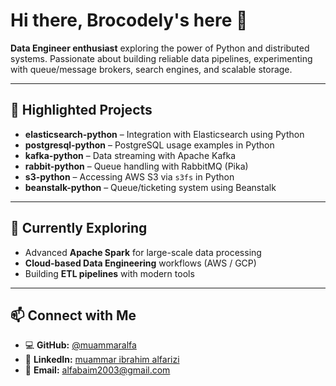 # Hi there, Brocodely's here 👋

**Data Engineer enthusiast** exploring the power of Python and distributed systems. Passionate about building reliable data pipelines, experimenting with queue/message brokers, search engines, and scalable storage.

---

## 📂 Highlighted Projects

- **elasticsearch-python** – Integration with Elasticsearch using Python  
- **postgresql-python** – PostgreSQL usage examples in Python  
- **kafka-python** – Data streaming with Apache Kafka  
- **rabbit-python** – Queue handling with RabbitMQ (Pika)  
- **s3-python** – Accessing AWS S3 via `s3fs` in Python  
- **beanstalk-python** – Queue/ticketing system using Beanstalk  

---

## 🌱 Currently Exploring
- Advanced **Apache Spark** for large-scale data processing  
- **Cloud-based Data Engineering** workflows (AWS / GCP)  
- Building **ETL pipelines** with modern tools  

---

## 📫 Connect with Me
- 💻 **GitHub:** [@muammaralfa](https://github.com/muammaralfa)
- 🔗 **LinkedIn:** [muammar ibrahim alfarizi](https://www.linkedin.com/in/muammar-ibrahim-alfarizi-4092522a2/)
- 📧 **Email:** [alfabaim2003@gmail.com](alfabaim2003@gmail.com) 
